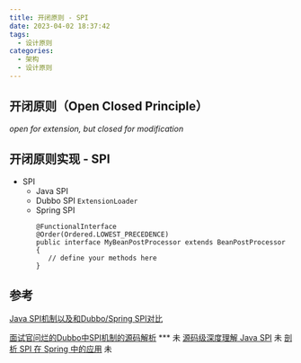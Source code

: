 ```yaml
---
title: 开闭原则 - SPI
date: 2023-04-02 18:37:42
tags:
  - 设计原则
categories:
  - 架构 
  - 设计原则
---
```


<p></p>
<!-- more -->



## 开闭原则（Open Closed Principle）
*open for extension, but closed for modification*

## 开闭原则实现 - SPI
+ SPI
  - Java SPI
  - Dubbo SPI
    ```ExtensionLoader```
  - Spring SPI
    ```
    @FunctionalInterface
    @Order(Ordered.LOWEST_PRECEDENCE)
    public interface MyBeanPostProcessor extends BeanPostProcessor {
       // define your methods here
    }
    ```

## 参考
[Java SPI机制以及和Dubbo/Spring SPI对比 ](https://www.cnblogs.com/mpyidudu/p/15808383.html)

[面试官问烂的Dubbo中SPI机制的源码解析](https://www.bilibili.com/video/BV1zp4y1q7fg/) *** 未 
[源码级深度理解 Java SPI](https://zhuanlan.zhihu.com/p/580004065)  未 
[剖析 SPI 在 Spring 中的应用](https://zhuanlan.zhihu.com/p/529674338) 未 
